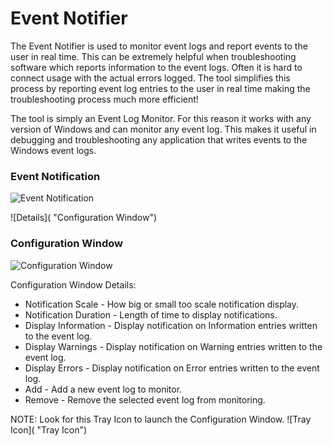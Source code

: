# Event Notifier

The Event Notifier is used to monitor event logs and report events to the user in real time. This can be extremely helpful when 
troubleshooting software which reports information to the event logs.  Often it is hard to connect usage with the actual errors logged.
The tool simplifies this process by reporting event log entries to the user in real time making the troubleshooting process much more 
efficient!

The tool is simply an Event Log Monitor. For this reason it works with any version of Windows and can monitor any event log. 
This makes it useful in debugging and troubleshooting any application that writes events to the Windows event logs.

### Event Notification

![Event Notification](http://3.bp.blogspot.com/-R35mmyotjAU/Tvnmko5-xJI/AAAAAAAAAAw/0AstoAoJdUU/s320/EventNotifierNotification.png "Configuration Window")

![Details]( "Configuration Window")
### Configuration Window

![Configuration Window](http://2.bp.blogspot.com/-wrRLQgmTfWk/TvnmkAQFXdI/AAAAAAAAAAo/GY_bg8rqZEo/s320/EventNotifierConfigWindow.png "Configuration Window")

Configuration Window Details:

 * Notification Scale - How big or small too scale notification display.
 * Notification Duration - Length of time to display notifications.
 * Display Information - Display notification on Information entries written to the event log.
 * Display Warnings - Display notification on Warning entries written to the event log.
 * Display Errors - Display notification on Error entries written to the event log.
 * Add - Add a new event log to monitor.
 * Remove - Remove the selected event log from monitoring.

NOTE: Look for this Tray Icon to launch the Configuration Window.
![Tray Icon]( "Tray Icon")


